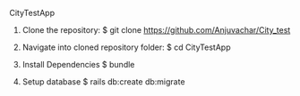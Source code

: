 CityTestApp

1) Clone the repository:
$ git clone https://github.com/Anjuvachar/City_test

2) Navigate into cloned repository folder:
$ cd CityTestApp

3) Install Dependencies
$ bundle

4) Setup database
$ rails db:create db:migrate